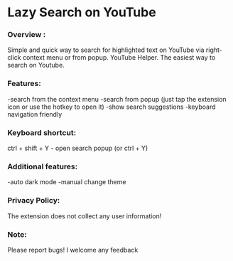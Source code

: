 # Lazy Search on YouTube

### Overview :
  Simple and quick way to search for highlighted text on YouTube via right-click context menu or from popup. YouTube Helper. The easiest way to search on Youtube.

### Features:
  -search from the context menu
  -search from popup (just tap the extension icon or use the hotkey to open it)
  -show search suggestions
  -keyboard navigation friendly

### Keyboard shortcut:
  ctrl + shift + Y - open search popup (or ctrl + Y)

### Additional features:
  -auto dark mode
  -manual change theme

### Privacy Policy:
  The extension does not collect any user information!

### Note:
  Please report bugs! I welcome any feedback
